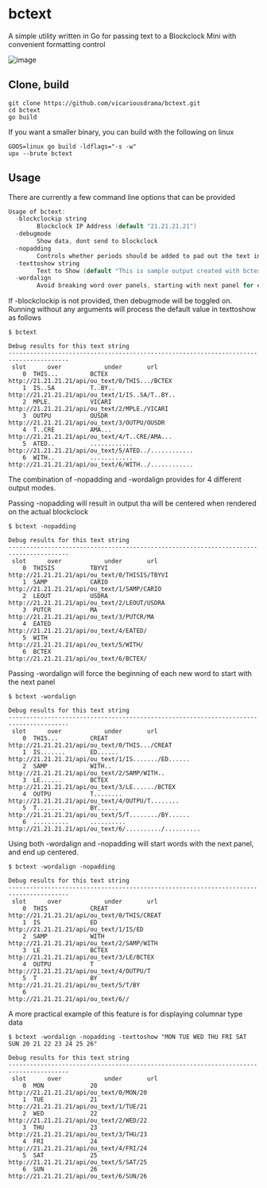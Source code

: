 # bctext
A simple utility written in Go for passing text to a Blockclock Mini with convenient formatting control

![image](https://user-images.githubusercontent.com/88121568/219843205-f2cb051d-a857-4f10-bec2-b197fedfe9d8.png)


## Clone, build
```
git clone https://github.com/vicariousdrama/bctext.git
cd bctext
go build
```

If you want a smaller binary, you can build with the following on linux
```
GOOS=linux go build -ldflags="-s -w"
upx --brute bctext
```

## Usage
There are currently a few command line options that can be provided
```c
Usage of bctext:
  -blockclockip string
        Blockclock IP Address (default "21.21.21.21")
  -debugmode
        Show data, dont send to blockclock
  -nopadding
        Controls whether periods should be added to pad out the text in panels to edges. With no padding, data in panels is centered
  -texttoshow string
        Text to Show (default "This is sample output created with bctext by vicariousdrama")
  -wordalign
        Avoid breaking word over panels, starting with next panel for each word
```

If -blockclockip is not provided, then debugmode will be toggled on.  Running without any arguments will process the default value in texttoshow as follows

```
$ bctext

Debug results for this text string
---------------------------------------------------------------------------------------
 slot      over            under       url
    0  THIS...         BCTEX           http://21.21.21.21/api/ou_text/0/THIS.../BCTEX
    1  IS..SA          T..BY..         http://21.21.21.21/api/ou_text/1/IS..SA/T..BY..
    2  MPLE.           VICARI          http://21.21.21.21/api/ou_text/2/MPLE./VICARI
    3  OUTPU           OUSDR           http://21.21.21.21/api/ou_text/3/OUTPU/OUSDR
    4  T..CRE          AMA...          http://21.21.21.21/api/ou_text/4/T..CRE/AMA...
    5  ATED..          ............    http://21.21.21.21/api/ou_text/5/ATED../............
    6  WITH..          ............    http://21.21.21.21/api/ou_text/6/WITH../............
```

The combination of -nopadding and -wordalign provides for 4 different output modes.

Passing -nopadding will result in output tha will be centered when rendered on the actual blockclock

```
$ bctext -nopadding

Debug results for this text string
---------------------------------------------------------------------------------------
 slot      over            under       url
    0  THISIS          TBYVI           http://21.21.21.21/api/ou_text/0/THISIS/TBYVI
    1  SAMP            CARIO           http://21.21.21.21/api/ou_text/1/SAMP/CARIO
    2  LEOUT           USDRA           http://21.21.21.21/api/ou_text/2/LEOUT/USDRA
    3  PUTCR           MA              http://21.21.21.21/api/ou_text/3/PUTCR/MA
    4  EATED                           http://21.21.21.21/api/ou_text/4/EATED/
    5  WITH                            http://21.21.21.21/api/ou_text/5/WITH/
    6  BCTEX                           http://21.21.21.21/api/ou_text/6/BCTEX/
```

Passing -wordalign will force the beginning of each new word to start with the next panel

```
$ bctext -wordalign

Debug results for this text string
---------------------------------------------------------------------------------------
 slot      over            under       url
    0  THIS...         CREAT           http://21.21.21.21/api/ou_text/0/THIS.../CREAT
    1  IS.......       ED......        http://21.21.21.21/api/ou_text/1/IS......./ED......
    2  SAMP            WITH..          http://21.21.21.21/api/ou_text/2/SAMP/WITH..
    3  LE......        BCTEX           http://21.21.21.21/api/ou_text/3/LE....../BCTEX
    4  OUTPU           T........       http://21.21.21.21/api/ou_text/4/OUTPU/T........
    5  T........       BY......        http://21.21.21.21/api/ou_text/5/T......../BY......
    6  ..........      ..........      http://21.21.21.21/api/ou_text/6/........../..........
```

Using both -wordalign and -nopadding will start words with the next panel, and end up centered.

```
$ bctext -wordalign -nopadding

Debug results for this text string
---------------------------------------------------------------------------------------
 slot      over            under       url
    0  THIS            CREAT           http://21.21.21.21/api/ou_text/0/THIS/CREAT
    1  IS              ED              http://21.21.21.21/api/ou_text/1/IS/ED
    2  SAMP            WITH            http://21.21.21.21/api/ou_text/2/SAMP/WITH
    3  LE              BCTEX           http://21.21.21.21/api/ou_text/3/LE/BCTEX
    4  OUTPU           T               http://21.21.21.21/api/ou_text/4/OUTPU/T
    5  T               BY              http://21.21.21.21/api/ou_text/5/T/BY
    6                                  http://21.21.21.21/api/ou_text/6//
```

A more practical example of this feature is for displaying columnar type data

```
$ bctext -wordalign -nopadding -texttoshow "MON TUE WED THU FRI SAT SUN 20 21 22 23 24 25 26"

Debug results for this text string
---------------------------------------------------------------------------------------
 slot      over            under       url
    0  MON             20              http://21.21.21.21/api/ou_text/0/MON/20
    1  TUE             21              http://21.21.21.21/api/ou_text/1/TUE/21
    2  WED             22              http://21.21.21.21/api/ou_text/2/WED/22
    3  THU             23              http://21.21.21.21/api/ou_text/3/THU/23
    4  FRI             24              http://21.21.21.21/api/ou_text/4/FRI/24
    5  SAT             25              http://21.21.21.21/api/ou_text/5/SAT/25
    6  SUN             26              http://21.21.21.21/api/ou_text/6/SUN/26
```
